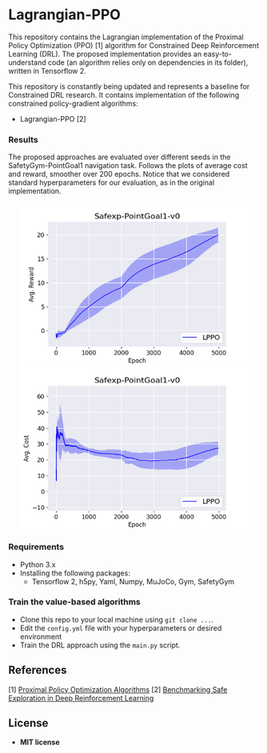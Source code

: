 # Lagrangian-PPO
 
This repository contains the Lagrangian implementation of the Proximal Policy Optimization (PPO) [1] algorithm for Constrained Deep Reinforcement Learning (DRL). The proposed implementation provides an easy-to-understand code (an algorithm relies only on dependencies in its folder), written in Tensorflow 2.

This repository is constantly being updated and represents a baseline for Constrained DRL research.
It contains implementation of the following constrained policy-gradient algorithms:

* Lagrangian-PPO [2]

### Results

The proposed approaches are evaluated over different seeds in the SafetyGym-PointGoal1 navigation task.
Follows the plots of average cost and reward, smoother over 200 epochs. Notice that we considered standard hyperparameters for our evaluation, as in the original implementation.

<p align="center">
  <img width="460" height="325" src="plots/plot_avgreward.png">
  <img width="460" height="325" src="plots/plot_avgcost.png">
</p>

### Requirements

* Python 3.x
* Installing the following packages:
	* Tensorflow 2, h5py, Yaml, Numpy, MuJoCo, Gym, SafetyGym
 
### Train the value-based algorithms

- Clone this repo to your local machine using `git clone ...`.
- Edit the `config.yml` file with your hyperparameters or desired environment
- Train the DRL approach using the `main.py` script.

## References

[1] [Proximal Policy Optimization Algorithms](https://arxiv.org/abs/1707.06347)
[2] [Benchmarking Safe Exploration in Deep Reinforcement Learning](https://cdn.openai.com/safexp-short.pdf)

## License

- **MIT license**